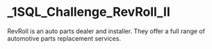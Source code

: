 # _1SQL_Challenge_RevRoll_II
RevRoll is an auto parts dealer and installer. They offer a full range of automotive parts replacement services.
